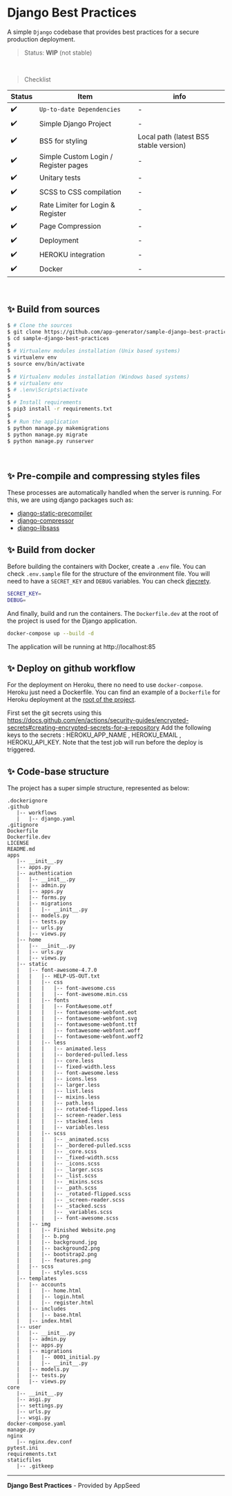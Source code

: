 # Django Best Practices

A simple `Django` codebase that provides best practices for a secure production deployment.

> Status: **WIP** (not stable)

<br />

> Checklist

| Status | Item | info |
| --- | --- | --- |
| ✔️ | `Up-to-date Dependencies` | - |
| ✔️ | Simple Django Project | - |
| ✔️ | BS5 for styling | Local path (latest BS5 stable version) |
| ✔️ | Simple Custom Login / Register pages | - |
| ✔️ | Unitary tests | - |
| ✔️ | SCSS to CSS compilation | - |
| ✔️ | Rate Limiter for Login & Register | - |
| ✔️ | Page Compression | - |
| ✔️ | Deployment | - |
| ✔️ | HEROKU integration | - |
| ✔️ | Docker | - |

<br />

## ✨ Build from sources

```bash
$ # Clone the sources
$ git clone https://github.com/app-generator/sample-django-best-practices.git
$ cd sample-django-best-practices
$
$ # Virtualenv modules installation (Unix based systems)
$ virtualenv env
$ source env/bin/activate
$
$ # Virtualenv modules installation (Windows based systems)
$ # virtualenv env
$ # .\env\Scripts\activate
$
$ # Install requirements
$ pip3 install -r requirements.txt
$
$ # Run the application
$ python manage.py makemigrations  
$ python manage.py migrate
$ python manage.py runserver
```

<br />

## ✨ Pre-compile and compressing styles files

These processes are automatically handled when the server is running. For this, we are using django packages such as:

- [django-static-precompiler](https://github.com/andreyfedoseev/django-static-precompiler)
- [django-compressor](https://django-compressor.readthedocs.io/en/stable/)
- [django-libsass](https://github.com/torchbox/django-libsass)

## ✨ Build from docker

Before building the containers with Docker, create a `.env` file. You can check `.env.sample` file for the structure of the environment 
file. You will need to have a `SECRET_KEY` and `DEBUG` variables. You can check [djecrety](https://djecrety.ir/).

```bash
SECRET_KEY=
DEBUG=
```

And finally, build and run the containers. The `Dockerfile.dev` at the root of the project is used for the Django application.

```bash
docker-compose up --build -d
```

The application will be running at http://localhost:85

## ✨ Deploy on github workflow

For the deployment on Heroku, there no need to use `docker-compose`. Heroku just need a Dockerfile. You can find
an example of a `Dockerfile` for Heroku deployment at the [root of the project](https://github.com/app-generator/sample-django-best-practices/blob/main/Dockerfile).

First set the git secrets using this https://docs.github.com/en/actions/security-guides/encrypted-secrets#creating-encrypted-secrets-for-a-repository
Add the following keys to the secrets : HEROKU_APP_NAME , HEROKU_EMAIL , HEROKU_API_KEY. 
Note that the test job will run before the deploy is triggered.

## ✨ Code-base structure

The project has a super simple structure, represented as below:

```shell
.dockerignore
.github
   |-- workflows
   |   |-- django.yaml
.gitignore
Dockerfile
Dockerfile.dev
LICENSE
README.md
apps
   |-- __init__.py
   |-- apps.py
   |-- authentication
   |   |-- __init__.py
   |   |-- admin.py
   |   |-- apps.py
   |   |-- forms.py
   |   |-- migrations
   |   |   |-- __init__.py
   |   |-- models.py
   |   |-- tests.py
   |   |-- urls.py
   |   |-- views.py
   |-- home
   |   |-- __init__.py
   |   |-- urls.py
   |   |-- views.py
   |-- static
   |   |-- font-awesome-4.7.0
   |   |   |-- HELP-US-OUT.txt
   |   |   |-- css
   |   |   |   |-- font-awesome.css
   |   |   |   |-- font-awesome.min.css
   |   |   |-- fonts
   |   |   |   |-- FontAwesome.otf
   |   |   |   |-- fontawesome-webfont.eot
   |   |   |   |-- fontawesome-webfont.svg
   |   |   |   |-- fontawesome-webfont.ttf
   |   |   |   |-- fontawesome-webfont.woff
   |   |   |   |-- fontawesome-webfont.woff2
   |   |   |-- less
   |   |   |   |-- animated.less
   |   |   |   |-- bordered-pulled.less
   |   |   |   |-- core.less
   |   |   |   |-- fixed-width.less
   |   |   |   |-- font-awesome.less
   |   |   |   |-- icons.less
   |   |   |   |-- larger.less
   |   |   |   |-- list.less
   |   |   |   |-- mixins.less
   |   |   |   |-- path.less
   |   |   |   |-- rotated-flipped.less
   |   |   |   |-- screen-reader.less
   |   |   |   |-- stacked.less
   |   |   |   |-- variables.less
   |   |   |-- scss
   |   |   |   |-- _animated.scss
   |   |   |   |-- _bordered-pulled.scss
   |   |   |   |-- _core.scss
   |   |   |   |-- _fixed-width.scss
   |   |   |   |-- _icons.scss
   |   |   |   |-- _larger.scss
   |   |   |   |-- _list.scss
   |   |   |   |-- _mixins.scss
   |   |   |   |-- _path.scss
   |   |   |   |-- _rotated-flipped.scss
   |   |   |   |-- _screen-reader.scss
   |   |   |   |-- _stacked.scss
   |   |   |   |-- _variables.scss
   |   |   |   |-- font-awesome.scss
   |   |-- img
   |   |   |-- Finished Website.png
   |   |   |-- b.png
   |   |   |-- background.jpg
   |   |   |-- background2.png
   |   |   |-- bootstrap2.png
   |   |   |-- features.png
   |   |-- scss
   |   |   |-- styles.scss
   |-- templates
   |   |-- accounts
   |   |   |-- home.html
   |   |   |-- login.html
   |   |   |-- register.html
   |   |-- includes
   |   |   |-- base.html
   |   |-- index.html
   |-- user
   |   |-- __init__.py
   |   |-- admin.py
   |   |-- apps.py
   |   |-- migrations
   |   |   |-- 0001_initial.py
   |   |   |-- __init__.py
   |   |-- models.py
   |   |-- tests.py
   |   |-- views.py
core
   |-- __init__.py
   |-- asgi.py
   |-- settings.py
   |-- urls.py
   |-- wsgi.py
docker-compose.yaml
manage.py
nginx
   |-- nginx.dev.conf
pytest.ini
requirements.txt
staticfiles
   |-- .gitkeep
```

---
**Django Best Practices** - Provided by AppSeed
